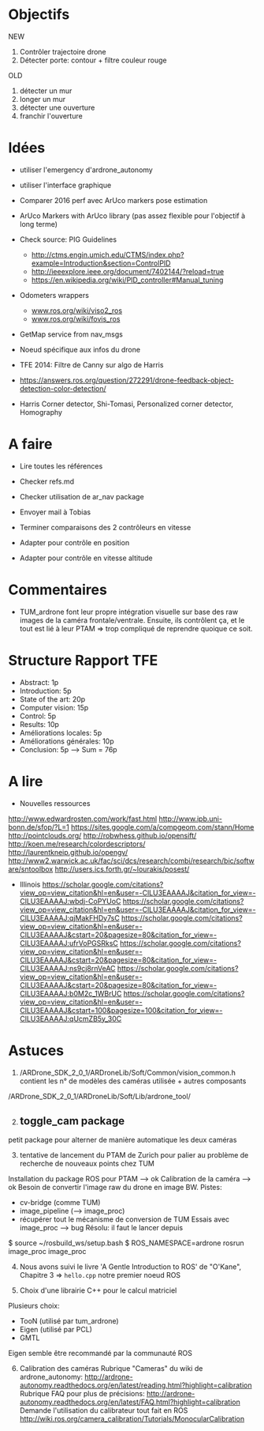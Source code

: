 # Objectifs
NEW
1. Contrôler trajectoire drone
2. Détecter porte: contour + filtre couleur rouge

OLD
1. détecter un mur
2. longer un mur
3. détecter une ouverture
4. franchir l'ouverture

# Idées
- utiliser l'emergency d'ardrone_autonomy
- utiliser l'interface graphique
- Comparer 2016 perf avec ArUco markers pose estimation
- ArUco Markers with ArUco library (pas assez flexible pour l'objectif à long terme)
- Check source: PIG Guidelines
  - http://ctms.engin.umich.edu/CTMS/index.php?example=Introduction&section=ControlPID
  - http://ieeexplore.ieee.org/document/7402144/?reload=true
  - https://en.wikipedia.org/wiki/PID_controller#Manual_tuning

- Odometers wrappers
  - www.ros.org/wiki/viso2_ros 
  - www.ros.org/wiki/fovis_ros

- GetMap service from nav_msgs
- Noeud spécifique aux infos du drone 

- TFE 2014: Filtre de Canny sur algo de Harris
- https://answers.ros.org/question/272291/drone-feedback-object-detection-color-detection/
- Harris Corner detector, Shi-Tomasi, Personalized corner detector, Homography

# A faire
- Lire toutes les références
- Checker refs.md
- Checker utilisation de ar_nav package

- Envoyer mail à Tobias

- Terminer comparaisons des 2 contrôleurs en vitesse 
- Adapter pour contrôle en position 
- Adapter pour contrôle en vitesse altitude

# Commentaires
- TUM_ardrone font leur propre intégration visuelle sur base des raw images de 
la caméra frontale/ventrale. Ensuite, ils contrôlent ça, et le tout est lié à
leur PTAM => trop compliqué de reprendre quoique ce soit.

# Structure Rapport TFE
- Abstract: 1p
- Introduction: 5p
- State of the art: 20p
- Computer vision: 15p
- Control: 5p
- Results: 10p
- Améliorations locales: 5p
- Améliorations générales: 10p
- Conclusion: 5p
--> Sum = 76p

# A lire
- Nouvelles ressources

http://www.edwardrosten.com/work/fast.html
http://www.ipb.uni-bonn.de/sfop/?L=1
https://sites.google.com/a/compgeom.com/stann/Home
http://pointclouds.org/
http://robwhess.github.io/opensift/
http://koen.me/research/colordescriptors/
http://laurentkneip.github.io/opengv/
http://www2.warwick.ac.uk/fac/sci/dcs/research/combi/research/bic/software/sntoolbox
http://users.ics.forth.gr/~lourakis/posest/

- Illinois
https://scholar.google.com/citations?view_op=view_citation&hl=en&user=-ClLU3EAAAAJ&citation_for_view=-ClLU3EAAAAJ:wbdj-CoPYUoC
https://scholar.google.com/citations?view_op=view_citation&hl=en&user=-ClLU3EAAAAJ&citation_for_view=-ClLU3EAAAAJ:qjMakFHDy7sC
https://scholar.google.com/citations?view_op=view_citation&hl=en&user=-ClLU3EAAAAJ&cstart=20&pagesize=80&citation_for_view=-ClLU3EAAAAJ:ufrVoPGSRksC
https://scholar.google.com/citations?view_op=view_citation&hl=en&user=-ClLU3EAAAAJ&cstart=20&pagesize=80&citation_for_view=-ClLU3EAAAAJ:ns9cj8rnVeAC
https://scholar.google.com/citations?view_op=view_citation&hl=en&user=-ClLU3EAAAAJ&cstart=20&pagesize=80&citation_for_view=-ClLU3EAAAAJ:b0M2c_1WBrUC
https://scholar.google.com/citations?view_op=view_citation&hl=en&user=-ClLU3EAAAAJ&cstart=100&pagesize=100&citation_for_view=-ClLU3EAAAAJ:qUcmZB5y_30C

# Astuces
1. /ARDrone_SDK_2_0_1/ARDroneLib/Soft/Common/vision_common.h
contient les n° de modèles des caméras utilisée + autres composants

/ARDrone_SDK_2_0_1/ARDroneLib/Soft/Lib/ardrone_tool/

2. ## toggle_cam package
petit package pour alterner de manière automatique les deux caméras

3. tentative de lancement du PTAM de Zurich pour palier au problème de recherche de nouveaux points chez TUM

Installation du package ROS pour PTAM --> ok
Calibration de la caméra --> ok
Besoin de convertir l'image raw du drone en image BW. Pistes:
- cv-bridge (comme TUM)
- image_pipeline (--> image_proc)
- récupérer tout le mécanisme de conversion de TUM
Essais avec image_proc --> bug
Résolu: il faut le lancer depuis

$ source ~/rosbuild_ws/setup.bash
$ ROS_NAMESPACE=ardrone rosrun image_proc image_proc

4. Nous avons suivi le livre 'A Gentle Introduction to ROS' de "O'Kane", Chapitre 3 => `hello.cpp` notre premier noeud ROS

5. Choix d'une librairie C++ pour le calcul matriciel

Plusieurs choix:
 * TooN (utilisé par tum_ardrone)
 * Eigen (utilisé par PCL)
 * GMTL

Eigen semble être recommandé par la communauté ROS

6. Calibration des caméras
Rubrique "Cameras" du wiki de ardrone_autonomy:
    http://ardrone-autonomy.readthedocs.org/en/latest/reading.html?highlight=calibration
Rubrique FAQ pour plus de précisions:
    http://ardrone-autonomy.readthedocs.org/en/latest/FAQ.html?highlight=calibration
Demande l'utilisation du calibrateur tout fait en ROS
    http://wiki.ros.org/camera_calibration/Tutorials/MonocularCalibration
